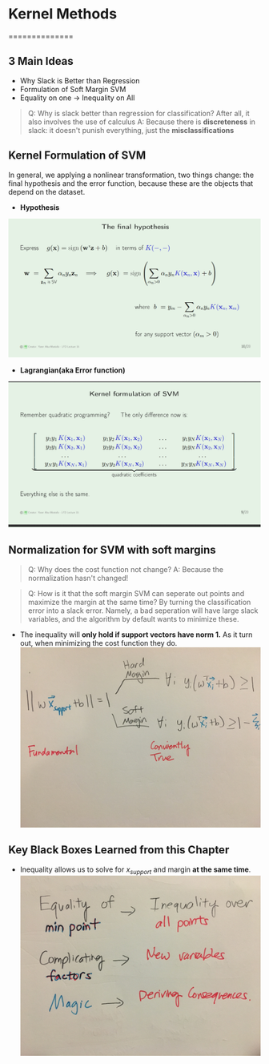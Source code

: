 # Kernel Methods
==============

## 3 Main Ideas
* Why Slack is Better than Regression
* Formulation of Soft Margin SVM
* Equality on one -> Inequality on All

> Q: Why is slack better than regression for classification? After all, it also involves the use of calculus
> A: Because there is **discreteness** in slack: it doesn't punish everything, just the **misclassifications**

## Kernel Formulation of SVM
In general, we applying a nonlinear transformation, two things change: the final hypothesis and the error function, because these are the objects that depend on the dataset.
* **Hypothesis**

![SVM hypothesis](kernel-SVM-hypothesis.PNG)

* **Lagrangian(aka Error function)**

![SVM lagrangian](kernel-SVM-Lagrangian.PNG)

## Normalization for SVM with soft margins
> Q: Why does the cost function not change?
> A: Because the normalization hasn't changed!

> Q: How is it that the soft margin SVM can seperate out points and maximize the margin at the same time? 
> By turning the classification error into a slack error. Namely, a bad seperation will have large slack variables, and the algorithm by default wants to minimize these.

* The inequality will **only hold if support vectors have norm 1.** As it turn out, when minimizing the cost function they do.
![slack](slack.jpeg)

## Key Black Boxes Learned from this Chapter
* Inequality allows us to solve for $x_{support}$ and margin **at the same time**.
![key tech](soft-margin-techs.jpeg)

